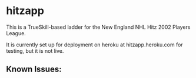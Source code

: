 hitzapp
=======

This is a TrueSkill-based ladder for the New England NHL Hitz 2002 Players League. 

It is currently set up for deployment on heroku at hitzapp.heroku.com for testing, but it is not live.

Known Issues:
-------------